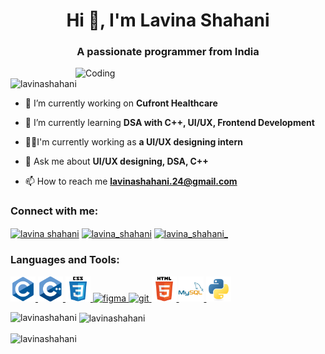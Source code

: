 <h1 align="center">Hi 👋, I'm Lavina Shahani</h1>
<h3 align="center">A passionate programmer from India</h3>
<img align="right" alt="Coding" width="400" src="https://camo.githubusercontent.com/7de37139d0b4c1ce40865e799b446c0e963a3dd8fb68d239707237c40604fa3d/68747470733a2f2f63646e2e6472696262626c652e636f6d2f75736572732f3733303730332f73637265656e73686f74732f363538313234332f6176656e746f2e676966">

<p align="left"> <img src="https://camo.githubusercontent.com/komarev.com/ghpvc/?username=lavinashahani&label=Profile%20views&color=0e75b6&style=flat" alt="lavinashahani" /> </p>

- 🔭 I’m currently working on **Cufront Healthcare**

- 🌱 I’m currently learning **DSA with C++, UI/UX, Frontend Development**

- 👩‍💼I'm currently working as **a UI/UX designing intern**

- 💬 Ask me about **UI/UX designing, DSA, C++**

- 📫 How to reach me **lavinashahani.24@gmail.com**

<h3 align="left">Connect with me:</h3>
<p align="left">
<a href="https://linkedin.com/in/lavina shahani" target="blank"><img align="center" src="https://raw.githubusercontent.com/rahuldkjain/github-profile-readme-generator/master/src/images/icons/Social/linked-in-alt.svg" alt="lavina shahani" height="30" width="40" /></a>
<a href="https://www.codechef.com/users/lavina_shahani" target="blank"><img align="center" src="https://cdn.jsdelivr.net/npm/simple-icons@3.1.0/icons/codechef.svg" alt="lavina_shahani" height="30" width="40" /></a>
<a href="https://www.leetcode.com/lavina_shahani_" target="blank"><img align="center" src="https://raw.githubusercontent.com/rahuldkjain/github-profile-readme-generator/master/src/images/icons/Social/leet-code.svg" alt="lavina_shahani_" height="30" width="40" /></a>
</p>

<h3 align="left">Languages and Tools:</h3>
<p align="left"> <a href="https://www.cprogramming.com/" target="_blank" rel="noreferrer"> <img src="https://raw.githubusercontent.com/devicons/devicon/master/icons/c/c-original.svg" alt="c" width="40" height="40"/> </a> <a href="https://www.w3schools.com/cpp/" target="_blank" rel="noreferrer"> <img src="https://raw.githubusercontent.com/devicons/devicon/master/icons/cplusplus/cplusplus-original.svg" alt="cplusplus" width="40" height="40"/> </a> <a href="https://www.w3schools.com/css/" target="_blank" rel="noreferrer"> <img src="https://raw.githubusercontent.com/devicons/devicon/master/icons/css3/css3-original-wordmark.svg" alt="css3" width="40" height="40"/> </a> <a href="https://www.figma.com/" target="_blank" rel="noreferrer"> <img src="https://www.vectorlogo.zone/logos/figma/figma-icon.svg" alt="figma" width="40" height="40"/> </a> <a href="https://git-scm.com/" target="_blank" rel="noreferrer"> <img src="https://www.vectorlogo.zone/logos/git-scm/git-scm-icon.svg" alt="git" width="40" height="40"/> </a> <a href="https://www.w3.org/html/" target="_blank" rel="noreferrer"> <img src="https://raw.githubusercontent.com/devicons/devicon/master/icons/html5/html5-original-wordmark.svg" alt="html5" width="40" height="40"/> </a> <a href="https://www.mysql.com/" target="_blank" rel="noreferrer"> <img src="https://raw.githubusercontent.com/devicons/devicon/master/icons/mysql/mysql-original-wordmark.svg" alt="mysql" width="40" height="40"/> </a> <a href="https://www.python.org" target="_blank" rel="noreferrer"> <img src="https://raw.githubusercontent.com/devicons/devicon/master/icons/python/python-original.svg" alt="python" width="40" height="40"/> </a> </p>

<p><img align="left" src="https://github-readme-stats.vercel.app/api/top-langs?username=lavinashahani&show_icons=true&locale=en&layout=compact" alt="lavinashahani" /></p>

<p>&nbsp;<img align="center" src="https://github-readme-stats.vercel.app/api?username=lavinashahani&show_icons=true&locale=en" alt="lavinashahani" /></p>

<p><img align="center" src="https://github-readme-streak-stats.herokuapp.com/?user=lavinashahani&" alt="lavinashahani" /></p>
